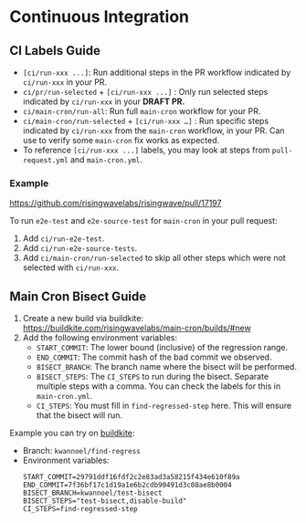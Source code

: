 # Continuous Integration

<!-- TODO: How to debug CI -->

## CI Labels Guide

- `[ci/run-xxx ...]`: Run additional steps in the PR workflow indicated by `ci/run-xxx` in your PR.
- `ci/pr/run-selected` + `[ci/run-xxx ...]` : Only run selected steps indicated by `ci/run-xxx` in your **DRAFT PR.**
- `ci/main-cron/run-all`: Run full `main-cron` workflow for your PR.
- `ci/main-cron/run-selected` + `[ci/run-xxx …]` : Run specific steps indicated by `ci/run-xxx`
  from the `main-cron` workflow, in your PR. Can use to verify some `main-cron` fix works as expected.
- To reference `[ci/run-xxx ...]` labels, you may look at steps from `pull-request.yml` and `main-cron.yml`.

### Example

<https://github.com/risingwavelabs/risingwave/pull/17197>

To run `e2e-test` and `e2e-source-test` for `main-cron` in your pull request:
1. Add `ci/run-e2e-test`.
2. Add `ci/run-e2e-source-tests`.
3. Add `ci/main-cron/run-selected` to skip all other steps which were not selected with `ci/run-xxx`.

## Main Cron Bisect Guide

1. Create a new build via buildkite: https://buildkite.com/risingwavelabs/main-cron/builds/#new
2. Add the following environment variables:
   - `START_COMMIT`: The lower bound (inclusive) of the regression range.
   - `END_COMMIT`: The commit hash of the bad commit we observed.
   - `BISECT_BRANCH`: The branch name where the bisect will be performed.
   - `BISECT_STEPS`: The `CI_STEPS` to run during the bisect. Separate multiple steps with a comma.
                     You can check the labels for this in `main-cron.yml`.
   - `CI_STEPS`: You must fill in `find-regressed-step` here. This will ensure that the bisect will run.

Example you can try on [buildkite](https://buildkite.com/risingwavelabs/main-cron/builds/#new):
- Branch: `kwannoel/find-regress`
- Environment variables:
  ```
  START_COMMIT=29791ddf16fdf2c2e83ad3a58215f434e610f89a
  END_COMMIT=7f36bf17c1d19a1e6b2cdb90491d3c08ae8b0004
  BISECT_BRANCH=kwannoel/test-bisect
  BISECT_STEPS="test-bisect,disable-build"
  CI_STEPS=find-regressed-step
  ```